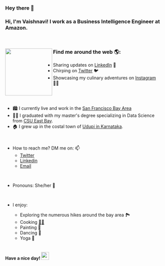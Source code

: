 ### **Hey there**  👋 








### Hi, I'm Vaishnavi! I work as a Business Intelligence Engineer at Amazon. 
 
<br />

  ### Find me around the web 🌎: <a href="https://github.com/vaishetty"><img align="left" width="150" height="150" src="https://github.com/M0nica/M0nica/blob/main/octomonica/m0nica-octocat-rotating.gif?raw=true"></a>
- Sharing updates on <a href="https://www.linkedin.com/in/vaishnavi-udaya-kumar/">LinkedIn</a> 💼
- Chirping on <a href="https://twitter.com/vaishnavi_uk"> Twitter</a> 🐦
- Showcasing my culinary adventures on <a href="https://www.instagram.com/kitchen.apprentice/">Instagram</a> 🧑‍🍳
  
  
<br />
<br />

- 🏙️ I currently live and work in the [San Francisco Bay Area](https://www.youtube.com/watch?v=cCN2Lu3h7Ds&ab_channel=RelaxationFilm4k)
- 👩‍💻 I graduated with my master's degree specializing in Data Science from [CSU East Bay](https://t.co/6PjM3lPbuk).
- 🏠 I grew up in the costal town of [Udupi in Karnataka](https://www.youtube.com/watch?v=p4Z2TzfLy_Q&ab_channel=GlenRebello-TheFPVFilms).    
<br />

- How to reach me? DM me on: 📫
    * [Twitter](https://twitter.com/vaishnavi_uk)
    * [Linkedin](https://www.linkedin.com/in/vaishetty/)
    * [Email](mailto:vaishetty47@gmail.com)

<br />

- Pronouns: She/her 👩

<br />

- I enjoy:
    * Exploring the numerous hikes around the bay area 🏞 
    * Cooking [🧑‍🍳](https://www.instagram.com/kitchen.apprentice/)
    * Painting 🎨
    * Dancing 💃
    * Yoga 🧘 
  
  <br />
  
#### Have a nice day! <img src="https://media.giphy.com/media/hvRJCLFzcasrR4ia7z/giphy.gif" width="25px">
